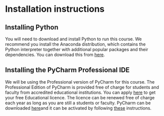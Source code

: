 # Installation instructions

## Installing Python

You will need to download and install Python to run this course.  We recommend you 
install the Anaconda distribution, which contains the Python interpreter together with 
additional popular packages and their dependencies. You can download this from [here](https://www.anaconda.com/products/distribution).

## Installing the PyCharm Professional IDE

We will be using the Professional version of PyCharm for this course.  The Professional Edition of PyCharm is 
provided free of charge for students and faculty from accredited educational institutions.  You can apply 
[here](https://www.jetbrains.com/community/education/#students) to get your free Educational licence.  The licence 
can be renewed free of charge each year as long as you are still a students or faculty.  PyCharm can be 
downloaded [here](https://www.jetbrains.com/pycharm/download/)and it can be activated by following 
[these](https://www.jetbrains.com/help/pycharm/register.html) instructions. 
